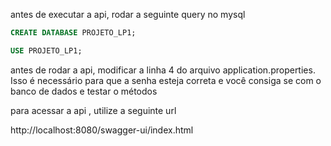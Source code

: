 antes de executar a api, rodar a seguinte query no mysql

```sql
CREATE DATABASE PROJETO_LP1;

USE PROJETO_LP1;
```

antes de rodar a api, modificar a linha 4 do arquivo application.properties.
Isso é necessário para que a senha esteja correta e você consiga se com o banco de dados e testar o métodos


para acessar a api , utilize a seguinte url

http://localhost:8080/swagger-ui/index.html

